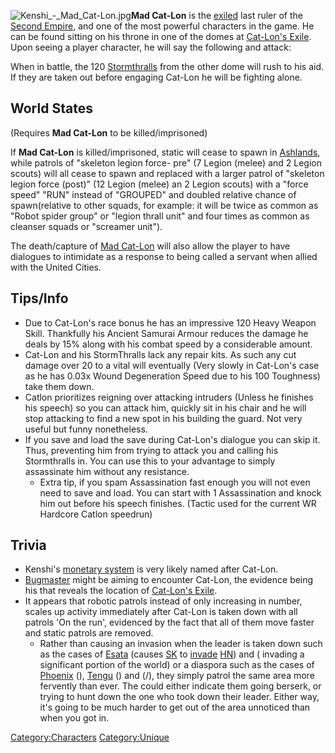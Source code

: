 ![](Kenshi_-_Mad_Cat-Lon.jpg "Kenshi_-_Mad_Cat-Lon.jpg")**Mad Cat-Lon**
is the [exiled](Second_Empire_Exile.md "wikilink") last ruler of the
[Second Empire](Second_Empire.md "wikilink"), and one of the most powerful
characters in the game. He can be found sitting on his throne in one of
the domes at [Cat-Lon's Exile](Cat-Lon's_Exile.md "wikilink"). Upon seeing
a player character, he will say the following and attack:

When in battle, the 120 [Stormthralls](Stormthrall.md "wikilink") from the
other dome will rush to his aid. If they are taken out before engaging
Cat-Lon he will be fighting alone.

## World States

(Requires **Mad Cat-Lon** to be killed/imprisoned)

If **Mad Cat-Lon** is killed/imprisoned, static [](Iron_Spider.md) will cease to spawn in
[Ashlands](Ashlands.md "wikilink"), while patrols of "skeleton legion
force- pre" (7 Legion (melee) and 2 Legion scouts) will all cease to
spawn and replaced with a larger patrol of "skeleton legion force
(post)" (12 Legion (melee) an 2 Legion scouts) with a "force speed"
"RUN" instead of "GROUPED" and doubled relative chance of spawn(relative
to other squads, for example: it will be twice as common as "Robot
spider group" or "legion thrall unit" and four times as common as
cleanser squads or "screamer unit").

The death/capture of [Mad Cat-Lon](Mad_Cat-Lon.md "wikilink") will also
allow the player to have dialogues to intimidate [](Emperor_Tengu.md) as a response to being called a servant
when allied with the United Cities.

## Tips/Info

- Due to Cat-Lon's race bonus he has an impressive 120 Heavy Weapon
  Skill. Thankfully his Ancient Samurai Armour reduces the damage he
  deals by 15% along with his combat speed by a considerable amount.
- Cat-Lon and his StormThralls lack any repair kits. As such any cut
  damage over 20 to a vital will eventually (Very slowly in Cat-Lon's
  case as he has 0.03x Wound Degeneration Speed due to his 100
  Toughness) take them down.
- Catlon prioritizes reigning over attacking intruders (Unless he
  finishes his speech) so you can attack him, quickly sit in his chair
  and he will stop attacking to find a new spot in his building the
  guard. Not very useful but funny nonetheless.
- If you save and load the save during Cat-Lon's dialogue you can skip
  it. Thus, preventing him from trying to attack you and calling his
  Stormthralls in. You can use this to your advantage to simply
  assassinate him without any resistance.
  - Extra tip, if you spam Assassination fast enough you will not even
    need to save and load. You can start with 1 Assassination and knock
    him out before his speech finishes. (Tactic used for the current WR
    Hardcore Catlon speedrun)

## Trivia

- Kenshi's [monetary system](Cats.md "wikilink") is very likely named after
  Cat-Lon.
- [Bugmaster](Bugmaster.md "wikilink") might be aiming to encounter
  Cat-Lon, the evidence being his [](Bugmaster's_Map.md) that reveals the location of
  [Cat-Lon's Exile](Cat-Lon's_Exile.md "wikilink").
- It appears that robotic patrols instead of only increasing in number,
  scales up activity immediately after Cat-Lon is taken down with all
  patrols 'On the run', evidenced by the fact that all of them move
  faster and static patrols are removed.
  - Rather than causing an invasion when the leader is taken down such
    as the cases of [Esata](Esata_the_Stone_Golem.md "wikilink") (causes
    [SK](03%20-%20Projects%20&%20Wikis/Kenshi/Kenshi%20Wiki/Kenshi%20Wiki%20Template/Shek_Kingdom.md "wikilink") to [invade](Kamikaze.md "wikilink")
    [HN](03%20-%20Projects%20&%20Wikis/Kenshi/Kenshi%20Wiki/Kenshi%20Wiki%20Template/The_Holy_Nation.md "wikilink")) and [](Hive_Queen.md) ([](03%20-%20Projects%20&%20Wikis/Kenshi/Kenshi%20Wiki/Kenshi%20Wiki%20Template/Southern_Hive.md) invading a significant portion of
    the world) or a diaspora such as the cases of
    [Phoenix](Holy_Lord_Phoenix.md "wikilink") ([](Strayed_Paladin.md)),
    [Tengu](Emperor_Tengu.md "wikilink") ([](Samurai_Rogue.md)) and [](Hive_Queen.md) ([](Lost_Hiver.md)/[](Hive_Bandit.md)), they simply patrol the same area
    more fervently than ever. The could either indicate them going
    berserk, or trying to hunt down the one who took down their leader.
    Either way, it's going to be much harder to get out of the area
    unnoticed than when you got in.

[Category:Characters](Category:Characters "wikilink")
[Category:Unique](Category:Unique "wikilink")